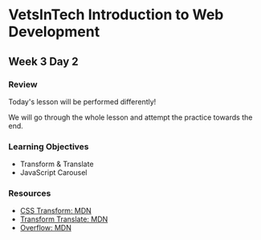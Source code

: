 # VetsInTech Introduction to Web Development

## Week 3 Day 2

### Review

Today's lesson will be performed differently!

We will go through the whole lesson and attempt the practice towards the end.
### Learning Objectives
- Transform & Translate
- JavaScript Carousel
### Resources
- [CSS Transform: MDN](https://developer.mozilla.org/en-US/docs/Web/CSS/transform)
- [Transform Translate: MDN](https://developer.mozilla.org/en-US/docs/Web/CSS/transform-function/translate)
- [Overflow: MDN](https://developer.mozilla.org/en-US/docs/Web/CSS/overflow)
